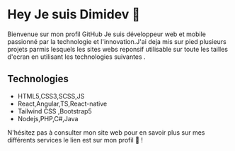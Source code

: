 # Hey Je suis Dimidev 👋
Bienvenue sur mon profil GitHub Je suis développeur web et mobile passionné par la technologie et l'innovation.J'ai deja mis sur pied plusieurs projets parmis lesquels les sites webs reponsif utilisable sur toute les tailles d'ecran en utilisant les technologies suivantes .
## Technologies
- HTML5,CSS3,SCSS,JS
- React,Angular,TS,React-native
- Tailwind CSS ,Bootstrap5
- Nodejs,PHP,C#,Java

N'hésitez pas à consulter mon site web pour en savoir plus sur mes différents services le lien est sur mon profil 🤝 !

